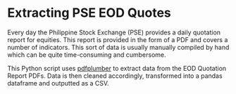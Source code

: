 # Extracting PSE EOD Quotes
Every day the Philippine Stock Exchange (PSE) provides a daily quotation report for equities. This report is provided in the form of a PDF and covers a number of indicators. This sort of data is usually manually compiled by hand which can be quite time-consuming and cumbersome. 

This Python script uses [pdfplumber](https://github.com/jsvine/pdfplumber) to extract data from the EOD Quotation Report PDFs. Data is then cleaned accordingly, transformed into a pandas dataframe and outputted as a CSV.